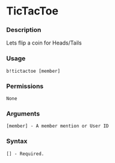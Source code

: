 # TicTacToe

### **Description**

Lets flip a coin for Heads/Tails

### Usage

```
b!tictactoe [member]
```

### Permissions

```
None
```

### Arguments

```
[member] - A member mention or User ID
```

### Syntax

```
[] - Required.
```
